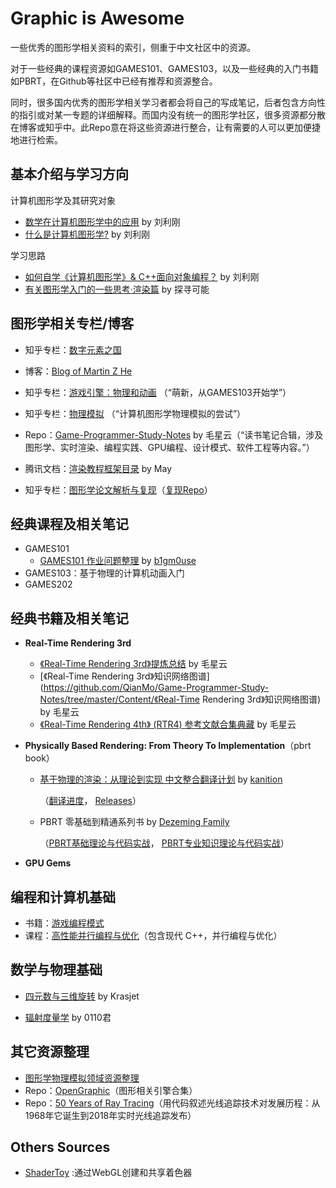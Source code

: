 # Graphic is Awesome
一些优秀的图形学相关资料的索引，侧重于中文社区中的资源。  

对于一些经典的课程资源如GAMES101、GAMES103，以及一些经典的入门书籍如PBRT，在Github等社区中已经有推荐和资源整合。  

同时，很多国内优秀的图形学相关学习者都会将自己的写成笔记，后者包含方向性的指引或对某一专题的详细解释。而国内没有统一的图形学社区，很多资源都分散在博客或知乎中。此Repo意在将这些资源进行整合，让有需要的人可以更加便捷地进行检索。

## 基本介绍与学习方向

计算机图形学及其研究对象

- [数学在计算机图形学中的应用](http://staff.ustc.edu.cn/~lgliu/Resources/CG/Math_for_CG_Turk_CN.htm) by 刘利刚
- [什么是计算机图形学?](http://staff.ustc.edu.cn/~lgliu/Resources/CG/What_is_CG.htm) by 刘利刚

学习思路

- [如何自学《计算机图形学》& C++面向对象编程？](http://staff.ustc.edu.cn/~lgliu/Resources/CG/How_to_Learn_CG&Coding.htm) by 刘利刚
- [有关图形学入门的一些思考·渲染篇](https://zhuanlan.zhihu.com/p/288276231) by 探寻可能

## 图形学相关专栏/博客
- 知乎专栏：[数字元素之国](https://www.zhihu.com/column/c_1026053199056265216) 
- 博客：[Blog of Martin Z He](http://blog.apassbydreg.work/)  
- 知乎专栏：[游戏引擎：物理和动画](https://zhuanlan.zhihu.com/c_1446196282121043968) （“萌新，从GAMES103开始学”）
- 知乎专栏：[物理模拟](https://www.zhihu.com/column/c_1445731604303523840) （“计算机图形学物理模拟的尝试”）
- Repo：[Game-Programmer-Study-Notes](https://github.com/QianMo/Game-Programmer-Study-Notes)  by 毛星云（“读书笔记合辑，涉及图形学、实时渲染、编程实践、GPU编程、设计模式、软件工程等内容。”）


- 腾讯文档：[渲染教程框架目录](https://docs.qq.com/doc/DUFdKZE1oVFd3ZlBs) by May
- 知乎专栏：[图形学论文解析与复现](https://zhuanlan.zhihu.com/p/357265599)（[复现Repo](https://github.com/AngelMonica126/GraphicAlgorithm)）

## 经典课程及相关笔记

- GAMES101
  - [GAMES101 作业问题整理](https://zhuanlan.zhihu.com/p/375391720) by [b1gm0use](https://www.zhihu.com/people/b1gm0use)
- GAMES103：基于物理的计算机动画入门
- GAMES202

## 经典书籍及相关笔记

- **Real-Time Rendering 3rd**
  - [《Real-Time Rendering 3rd》提炼总结](https://github.com/QianMo/Real-Time-Rendering-3rd-CN-Summary-Ebook) by 毛星云
  - [《Real-Time Rendering 3rd》知识网络图谱](https://github.com/QianMo/Game-Programmer-Study-Notes/tree/master/Content/《Real-Time Rendering 3rd》知识网络图谱) by 毛星云
  - [《Real-Time Rendering 4th》 (RTR4) 参考文献合集典藏](https://github.com/QianMo/Real-Time-Rendering-4th-Bibliography-Collection) by 毛星云
  
- **Physically Based Rendering: From Theory To Implementation**（pbrt book）

  - [基于物理的渲染：从理论到实现 中文整合翻译计划](https://github.com/kanition/pbrtbook) by [kanition](https://github.com/kanition)

    （[翻译进度](https://github.com/kanition/pbrtbook/projects/1)， [Releases](https://github.com/kanition/pbrtbook/releases)）

  - PBRT 零基础到精通系列书 by [Dezeming Family](https://dezeming.top/)

    （[PBRT基础理论与代码实战](https://dezeming.top/?page_id=50)， [PBRT专业知识理论与代码实战](https://dezeming.top/?page_id=342)）

- **GPU Gems**

## 编程和计算机基础

- 书籍：[游戏编程模式](https://gpp.tkchu.me/)
- 课程：[高性能并行编程与优化](https://github.com/parallel101/course)（包含现代 C++，并行编程与优化）

## 数学与物理基础

- [四元数与三维旋转](https://krasjet.github.io/quaternion/) by Krasjet

- [辐射度量学](https://zhuanlan.zhihu.com/p/139468429) by 0110君

## 其它资源整理
- [图形学物理模拟领域资源整理](https://zhuanlan.zhihu.com/p/444931303)
- Repo：[OpenGraphic](https://github.com/Gforcex/OpenGraphic)（图形相关引擎合集）
- Repo：[50 Years of Ray Tracing](https://github.com/neil3d/50YearsOfRayTracing)（用代码叙述光线追踪技术对发展历程：从1968年它诞生到2018年实时光线追踪发布）

## Others Sources

- [ShaderToy](https://www.shadertoy.com/) :通过WebGL创建和共享着色器

